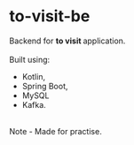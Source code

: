 # to-visit-be
Backend for <b> to visit </b> application. <br/><br/>
Built using:
* Kotlin,
* Spring Boot,
* MySQL
* Kafka. </br>
<br />
Note - Made for practise. </br>
